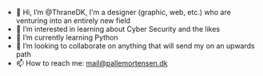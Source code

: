 - 👋 Hi, I’m @ThraneDK, I'm a designer (graphic, web, etc.) who are venturing into an entirely new field
- 👀 I’m interested in learning about Cyber Security and the likes
- 🌱 I’m currently learning Python
- 💞️ I’m looking to collaborate on anything that will send my on an upwards path
- 📫 How to reach me: mail@pallemortensen.dk

<!---
ThraneDK/ThraneDK is a ✨ special ✨ repository because its `README.md` (this file) appears on your GitHub profile.
You can click the Preview link to take a look at your changes.
--->

